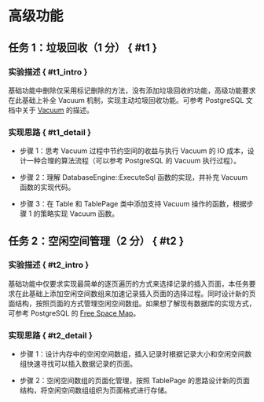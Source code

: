 # 高级功能

## 任务 1：垃圾回收（1 分） { #t1 }

### 实验描述 { #t1_intro }

基础功能中删除仅采用标记删除的方法，没有添加垃圾回收的功能，高级功能要求在此基础上补全 Vacuum 机制，实现主动垃圾回收功能。可参考 PostgreSQL 文档中关于 [Vacuum](https://www.postgresql.org/docs/current/routine-vacuuming.html) 的描述。

### 实现思路 { #t1_detail }

-   步骤 1：思考 Vacuum 过程中节约空间的收益与执行 Vacuum 的 IO 成本，设计一种合理的算法流程（可以参考 PostgreSQL 的 Vacuum 执行过程）。

-   步骤 2：理解 DatabaseEngine::ExecuteSql 函数的实现，并补充 Vacuum 函数的实现代码。

-   步骤 3：在 Table 和 TablePage 类中添加支持 Vacuum 操作的函数，根据步骤 1 的策略实现 Vacuum 函数。

## 任务 2：空闲空间管理（2 分） { #t2 }

### 实验描述 { #t2_intro }

基础功能中仅要求实现最简单的逐页遍历的方式来选择记录的插入页面，本任务要求在此基础上添加空闲空间数组来加速记录插入页面的选择过程。同时设计新的页面结构，按照页面的方式管理空闲空间数组。如果想了解现有数据库的实现方式，可参考 PostgreSQL 的 [Free Space Map](https://www.postgresql.org/docs/current/storage-fsm.html)。

### 实现思路 { #t2_detail }

-   步骤 1：设计内存中的空闲空间数组，插入记录时根据记录大小和空闲空间数组快速寻找可以插入数据记录的页面。

-   步骤 2：空闲空间数组的页面化管理，按照 TablePage 的思路设计新的页面结构，将空闲空间数组组织为页面格式进行存储。
